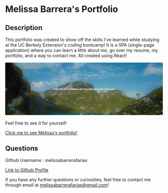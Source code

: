 # Melissa Barrera's Portfolio 

## Description 
This portfolio was created to show off the skills I've learned while studying at the UC Berkely Extension's coding bootcamp! It is a SPA (single-page application) where you can learn a little about me, go over my resume, my portfolio, and a way to contact me. All created using React! 

![](./public/portfolio-scrnshot.png)

Feel free to see it for yourself: 

[Click me to see Melissa's portfolio!](https://melissabarrerafarias.github.io/melissabarrera-portfolio/)

## Questions
 Github Username : melissabarrerafarias
  
  [Link to Github Profile](https://github.com/melissabarrerafarias)

  If you have any further questions or curiosities, feel free to contact me through email at melissabarrerafarias@gmail.com!
